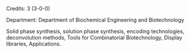Credits: 3 (3-0-0)

Department: Department of Biochemical Engineering and Biotechnology

Solid phase synthesis, solution phase synthesis, encoding technologies, deconvolution methods, Tools for Combinatorial Biotechnology, Display libraries, Applications.